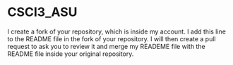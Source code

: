 # CSCI3_ASU
I create a fork of your repository, which is inside my account. I add this line to the README file in the fork of your repository. I will then create a pull request to ask you to review it and merge my READEME file with the README file inside your original repository. 

